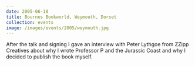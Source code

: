 ```yaml
---
date: 2005-06-18
title: Bournes Bookworld, Weymouth, Dorset
collection: events
image: /images/events/2005/weymouth.jpg
---
```


After the talk and signing I gave an interview with Peter Lythgoe from ZZipp Creatives about why I wrote Professor P and the Jurassic Coast and why I decided to publish the book myself.
